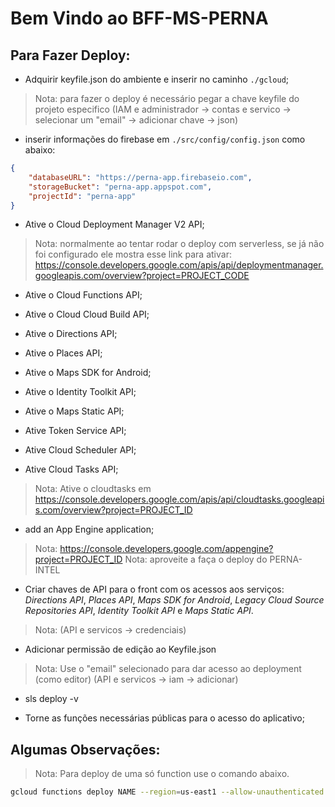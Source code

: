 # Bem Vindo ao BFF-MS-PERNA

## Para Fazer Deploy:

- Adquirir keyfile.json do ambiente e inserir no caminho `./gcloud`;

> Nota: para fazer o deploy é necessário pegar a chave keyfile do projeto especifico (IAM e administrador -> contas e servico -> selecionar um "email" -> adicionar chave -> json)

- inserir informações do firebase em `./src/config/config.json` como abaixo:

```json
{
    "databaseURL": "https://perna-app.firebaseio.com",
    "storageBucket": "perna-app.appspot.com",
    "projectId": "perna-app"
}
```

- Ative o Cloud Deployment Manager V2 API;

> Nota: normalmente ao tentar rodar o deploy com serverless, se já não foi configurado ele mostra esse link para ativar: https://console.developers.google.com/apis/api/deploymentmanager.googleapis.com/overview?project=PROJECT_CODE

- Ative o Cloud Functions API;

- Ative o Cloud Cloud Build API;

- Ative o Directions API;

- Ative o Places API;

- Ative o Maps SDK for Android;

- Ative o Identity Toolkit API;

- Ative o Maps Static API;

- Ative Token Service API;

- Ative Cloud Scheduler API;

- Ative Cloud Tasks API;

> Nota: Ative o cloudtasks em https://console.developers.google.com/apis/api/cloudtasks.googleapis.com/overview?project=PROJECT_ID

- add an App Engine application;

> Nota: https://console.developers.google.com/appengine?project=PROJECT_ID
> Nota: aproveite a faça o deploy do PERNA-INTEL

- Criar chaves de API para o front com os acessos aos serviços: *Directions API*, *Places API*, *Maps SDK for Android*, *Legacy Cloud Source Repositories API*, *Identity Toolkit API* e *Maps Static API*. 

> Nota: (API e servicos -> credenciais)

- Adicionar permissão de edição ao Keyfile.json 

> Nota: Use o "email" selecionado para dar acesso ao deployment (como editor) (API e servicos -> iam -> adicionar) 

- sls deploy -v

- Torne as funções necessárias públicas para o acesso do aplicativo;

## Algumas Observações:

> Nota: Para deploy de uma só function use o comando abaixo.

```sh
gcloud functions deploy NAME --region=us-east1 --allow-unauthenticated --runtime=nodejs10 --verbosity=info --trigger-http
```